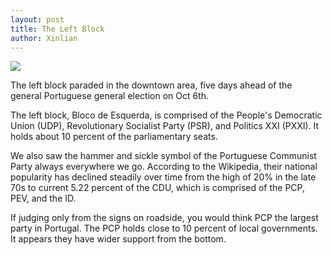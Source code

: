 ```yaml
---
layout: post
title: The Left Block
author: Xinlian
---
```


![](https://live.staticflickr.com/65535/49059065612_f793105fbd_z.jpg)

The left block paraded in the downtown area, five days ahead of the general Portuguese general election on Oct 6th.

The left block, Bloco de Esquerda, is comprised of the People's Democratic Union (UDP), Revolutionary Socialist Party (PSR), and Politics XXI (PXXI).  It holds about 10 percent of the parliamentary seats. 

We also saw the hammer and sickle symbol of the Portuguese Communist Party always everywhere we go.  According to the Wikipedia, their national popularity has declined steadily over time from the high of 20% in the late 70s to current 5.22 percent of the CDU, which is comprised of the PCP, PEV, and the ID.  

If judging only from the signs on roadside, you would think PCP the largest party in Portugal.  The PCP holds close to 10 percent of local governments.  It appears they have wider support from the bottom.
